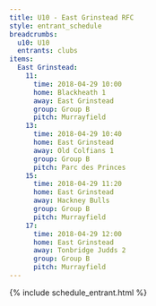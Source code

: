 ```yaml
---
title: U10 - East Grinstead RFC
style: entrant_schedule
breadcrumbs:
  u10: U10
  entrants: clubs
items:
  East Grinstead:
    11:
      time: 2018-04-29 10:00
      home: Blackheath 1
      away: East Grinstead
      group: Group B
      pitch: Murrayfield
    13:
      time: 2018-04-29 10:40
      home: East Grinstead
      away: Old Colfians 1
      group: Group B
      pitch: Parc des Princes
    15:
      time: 2018-04-29 11:20
      home: East Grinstead
      away: Hackney Bulls
      group: Group B
      pitch: Murrayfield
    17:
      time: 2018-04-29 12:00
      home: East Grinstead
      away: Tonbridge Judds 2
      group: Group B
      pitch: Murrayfield
---
```


{% include schedule_entrant.html %}
